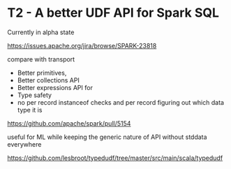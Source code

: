 # T2 - A better UDF API for Spark SQL

Currently in alpha state

https://issues.apache.org/jira/browse/SPARK-23818

compare with transport
 - Better primitives,
 - Better collections API
 - Better expressions API for
 - Type safety
 - no per record instanceof checks and per record figuring out which data type it is


 https://github.com/apache/spark/pull/5154

 useful for ML while keeping the generic nature of API
   without stddata everywhere


https://github.com/lesbroot/typedudf/tree/master/src/main/scala/typedudf